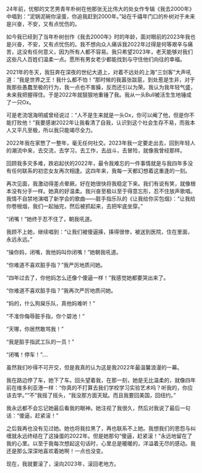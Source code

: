 24年前，忧郁的文艺男青年朴树在他那张无比伟大的处女作专辑《我去2000年》中唱到：“泥锅泥碗你滚蛋，你追我赶到2000年。”站在千禧年门口的朴树对于未来是兴奋，不安，又有点忧伤的。

如今我已经到了当年朴树创作《我去2000年》时的年龄，面对眼前的2023年我也是兴奋，不安，又有点忧伤的。我不想向众人痛诉我2022年过得是何等艰辛与痛苦，这没有任何意义，因为所有人都不容易。我只希望2023年，老天能够对我们这些凡人百姓们温柔一点。愿所有男女老少都能找到与守住他们向往的幸福。

2021年的冬天，我狂奔在深夜的世纪大道上，对着不远处的上海“三剑客”大声吼道：“我是世界之王！我什么都不怕！”那时候的我嚣张跋扈，到处惹是生非，对于我那些愚蠢至极的行为，我一点也不害臊，反而还引以为荣。我认为我年轻气盛，未来我把握得住。于是2022年就狠狠地重锤了我。我从一头Bull被活生生地锤成了一只Ox。

可是老流氓海明威曾经说过：“人不是生来就是一头Ox，你可以阉了他，但是你不能打败他！”我要感谢2022年让我看清了自我，认识到这个社会生存不易，而我本人又平凡至极，所以我只能竭尽全力。

2022年我在家憋了一整年，毫无任何社交。2023年我一定要走出去，回到年轻人的潮流中来，去交流，去学习，去工作，去战斗，去冒险，就像我曾经那样。

回顾我多灾多难，跌宕起伏的2022年，最令我难忘的一件事情就是与我四年多没有任何联系的初恋女友再次相逢。这四年来，我每一天都幻想着这重逢的一刻。

再次见面，我激动得差点晕厥。好在她很快将我稳定下来。我们有说有笑，就像根本没有分手一样。她真的好温柔。我兴奋至极以至于得意忘形，忍不住放声歌唱。我情不自禁地演唱了新学会的歌曲——脏手指乐队的《让我给你买包烟》：“让我给你卷根烟，我们一起抽完，然后被抓起来，去把牢底坐穿。”

“闭嘴！”她终于忍不住了，朝我吼道。

我顾不上她，继续唱到：“让我们被傻逼揍，揍得很惨，被送到医院，住在里面，永远永远。”

“操你妈，闭嘴，我他妈叫你闭嘴！”她朝我吼道。

“你难道不喜欢脏手指？”我严厉地质问她。

“四年过去了，你他妈怎么还像个傻逼一样！”我感觉她都要哭出来了。

“你难道不喜欢脏手指？”我再次严厉地质问她。

“妈的，什么狗屎乐队，真他妈难听！”

“不准你侮辱脏手指，你个碧池！”

“天哪，你居然敢骂我！”

“我是脏手指武工队的一员！”

“闭嘴！停车！”....

虽然我们吵得不可开交，但是我真的认为这是我2022年最温馨浪漫的一幕。

我在路边停了车，她下了车。回头望着我，在那一刻，她是无比温柔的，就像四年前在维多利亚港一样：“你真的不打算去我们学校学习实验艺术吗？听我的，你应该去学。”“不”我摇了摇头，“我没那方面天赋。而且我要回美国，回纽约。”

我永远都不会忘记她最后看我的眼神。她注视了我很久，然后对我说了最后一句话：“傻逼，赶紧滚！”

之后我再也没有见过她。她也将我拉黑了，再也联系不上她。我想我们的恩怨与纠缠就永远终结在了这操蛋的2022年。但是她那句“傻逼，赶紧滚！”永远地留在了我的心里。以至于我每次想起这句话时，心里总是暖暖的，洋溢着无尽的感动。我还是那么深深地喜欢着她啊！一点也没变。

现在，我就要滚了，滚向2023年，滚回老地方。





